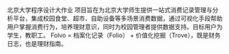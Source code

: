 北京大学程序设计大作业
项目旨在为北京大学师生提供一站式消费记录管理与分析平台，集成校园食堂、超市、自助设备等多场景消费数据，通过可视化手段帮助用户掌握消费行为，培养理财意识，同时为校园管理者提供数据支持。目标用户为学生，教职工。
Folvo = 档案化记录（Folio） + 价值化挖掘（Trove），既是财务日志，也是理财指南。
